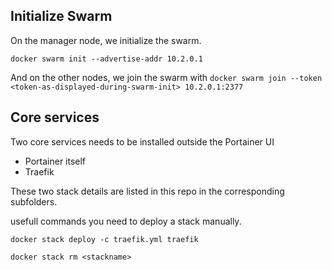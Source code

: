 
## Initialize Swarm
On the manager node, we initialize the swarm.

```docker swarm init --advertise-addr 10.2.0.1```

And on the other nodes, we join the swarm with
`docker swarm join --token <token-as-displayed-during-swarm-init> 10.2.0.1:2377`


## Core services

Two core services needs to be installed outside the Portainer UI
- Portainer itself
- Traefik

These two stack details are listed in this repo in the corresponding subfolders.


usefull commands you need to deploy a stack manually.

`docker stack deploy -c traefik.yml traefik`

`docker stack rm <stackname>`






